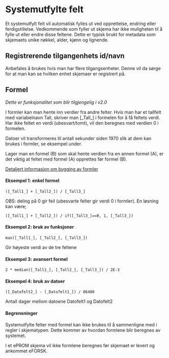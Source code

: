# Systemutfylte felt

Et systemutfylt felt vil automatisk fylles ut ved opprettelse, endring eller ferdigstillelse.
Vedkommende som fyller ut skjema har ikke muligheten til å fylle ut eller endre disse feltene. 
Dette er typisk brukt for metadata som skjemaets unike nøkkel, alder, kjønn og lignende.

## Registrerende tilgangenhets id/navn

Anbefales å brukes hvis man har flere tilgangsenheter. Denne vil da sørge for at man kan se hvilken enhet skjemaer er registrert på.

## Formel

*Dette er funksjonalitet som blir tilgjengelig i v2.0*

I formler kan man hente inn verdier fra andre felter. Hvis man har et tallfelt med variabelnavn Tall, skriver man \[\_Tall\_\] i formelen for å få feltets verdi. Har ikke feltet en verdi (ubesvart/tomt), vil den beregnes med verdien 0 i formelen.

Datoer vil transformeres til antall sekunder siden 1970 slik at dem kan brukes i formler, se eksempel under.

Lager man en formel (B) som skal hente verdien fra en annen formel (A), er det viktig at feltet med formel (A) opprettes før formel (B).

<a href="https://github.com/pieterderycke/Jace/wiki" target="_blank">Detaljert informasjon om bygging av formler</a>

#### Eksempel 1: enkel formel
`([_Tall1_] + [_Tall2_]) / [_Tall3_]`

OBS: deling på 0 gir feil (ubesvarte felter gir verdi 0 i formler). En løsning kan være;

`([_Tall1_] + [_Tall2_]) / if([_Tall3_]==0, 1, [_Tall3_])`

#### Eksempel 2: bruk av funksjoner
`max([_Tall1_], [_Tall2_], [_Tall3_])`

Gir høyeste verdi av de tre feltene

#### Eksempel 3: avansert formel
`2 * median([_Tall1_], [_Tall2_], [_Tall3_]) / 2E-3`

#### Eksempel 4: bruk av datoer
`([_Datofelt2_] - [_Datofelt1_]) / 86400`

Antall dager mellom datoene Datofelt1 og Datofelt2

#### Begrensninger

Systemutfylte felter med formel kan ikke brukes til å sammenligne med i regler i skjematypen. Dette kommer av hvordan formlene blir beregnes av systemet.

I et ePROM skjema vil ikke formlene beregnes før skjemaet er levert og ankommet eFORSK.
